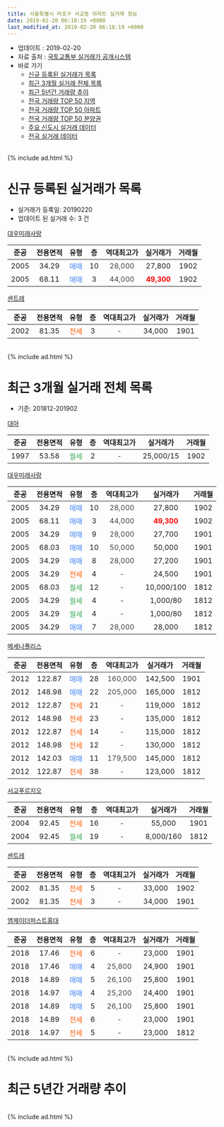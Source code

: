 ```yaml
---
title: 서울특별시 마포구 서교동 아파트 실거래 정보
date: 2019-02-20 06:18:19 +0900
last_modified_at: 2019-02-20 06:18:19 +0900
---
```


* 업데이트 : 2019-02-20
* 자료 출처 : [국토교통부 실거래가 공개시스템](http://rt.molit.go.kr)
* 바로 가기
    * [신규 등록된 실거래가 목록](#신규-등록된-실거래가-목록)
    * [최근 3개월 실거래 전체 목록](#최근-3개월-실거래-전체-목록)
    * [최근 5년간 거래량 추이](#최근-5년간-거래량-추이)
    * [전국 거래량 TOP 50 지역](https://inasie.github.io/apt-trade-info/최근-3개월-전국에서-가장-거래가-많이-발생한-지역)
    * [전국 거래량 TOP 50 아파트](https://inasie.github.io/apt-trade-info/최근-3개월-전국에서-가장-거래가-많이-발생한-아파트)
    * [전국 거래량 TOP 50 분양권](https://inasie.github.io/apt-trade-info/최근-3개월-전국에서-가장-거래가-많이-발생한-분양권)
    * [주요 신도시 실거래 데이터](https://inasie.github.io/apt-trade-info/주요-신도시)
    * [전국 실거래 데이터](https://inasie.github.io/apt-trade-info/전국)
<br>
{% include ad.html %}
<br>

# 신규 등록된 실거래가 목록
* 실거래가 등록일: 20190220
* 업데이트 된 실거래 수: 3 건


[대우미래사랑](https://search.naver.com/search.naver?query=%EC%84%9C%EC%9A%B8%ED%8A%B9%EB%B3%84%EC%8B%9C+%EB%A7%88%ED%8F%AC%EA%B5%AC+%EC%84%9C%EA%B5%90%EB%8F%99+%EB%8C%80%EC%9A%B0%EB%AF%B8%EB%9E%98%EC%82%AC%EB%9E%91)

|준공|전용면적|유형|층|역대최고가|실거래가|거래월|
|:---:|:---:|:---:|:---:|:---:|:---:|:---:|
|2005|34.29|<span style="color:#4285f3">매매</span>|10|<span style="color:#444444">28,000</span>|27,800|1902|
|2005|68.11|<span style="color:#4285f3">매매</span>|3|<span style="color:#444444">44,000</span>|<b><span style="color:#ff0000">49,300</span></b>|1902|

[센트레](https://search.naver.com/search.naver?query=%EC%84%9C%EC%9A%B8%ED%8A%B9%EB%B3%84%EC%8B%9C+%EB%A7%88%ED%8F%AC%EA%B5%AC+%EC%84%9C%EA%B5%90%EB%8F%99+%EC%84%BC%ED%8A%B8%EB%A0%88)

|준공|전용면적|유형|층|역대최고가|실거래가|거래월|
|:---:|:---:|:---:|:---:|:---:|:---:|:---:|
|2002|81.35|<span style="color:#ff5a00">전세</span>|3|<span style="color:#444444">-</span>|34,000|1901|


<br>
{% include ad.html %}
<br>

# 최근 3개월 실거래 전체 목록
* 기준: 201812-201902


[대아](https://search.naver.com/search.naver?query=%EC%84%9C%EC%9A%B8%ED%8A%B9%EB%B3%84%EC%8B%9C+%EB%A7%88%ED%8F%AC%EA%B5%AC+%EC%84%9C%EA%B5%90%EB%8F%99+%EB%8C%80%EC%95%84)

|준공|전용면적|유형|층|역대최고가|실거래가|거래월|
|:---:|:---:|:---:|:---:|:---:|:---:|:---:|
|1997|53.58|<span style="color:#34a853">월세</span>|2|<span style="color:#444444">-</span>|25,000/15|1902|

[대우미래사랑](https://search.naver.com/search.naver?query=%EC%84%9C%EC%9A%B8%ED%8A%B9%EB%B3%84%EC%8B%9C+%EB%A7%88%ED%8F%AC%EA%B5%AC+%EC%84%9C%EA%B5%90%EB%8F%99+%EB%8C%80%EC%9A%B0%EB%AF%B8%EB%9E%98%EC%82%AC%EB%9E%91)

|준공|전용면적|유형|층|역대최고가|실거래가|거래월|
|:---:|:---:|:---:|:---:|:---:|:---:|:---:|
|2005|34.29|<span style="color:#4285f3">매매</span>|10|<span style="color:#444444">28,000</span>|27,800|1902|
|2005|68.11|<span style="color:#4285f3">매매</span>|3|<span style="color:#444444">44,000</span>|<b><span style="color:#ff0000">49,300</span></b>|1902|
|2005|34.29|<span style="color:#4285f3">매매</span>|9|<span style="color:#444444">28,000</span>|27,700|1901|
|2005|68.03|<span style="color:#4285f3">매매</span>|10|<span style="color:#444444">50,000</span>|50,000|1901|
|2005|34.29|<span style="color:#4285f3">매매</span>|8|<span style="color:#444444">28,000</span>|27,200|1901|
|2005|34.29|<span style="color:#ff5a00">전세</span>|4|<span style="color:#444444">-</span>|24,500|1901|
|2005|68.03|<span style="color:#34a853">월세</span>|12|<span style="color:#444444">-</span>|10,000/100|1812|
|2005|34.29|<span style="color:#34a853">월세</span>|4|<span style="color:#444444">-</span>|1,000/80|1812|
|2005|34.29|<span style="color:#34a853">월세</span>|4|<span style="color:#444444">-</span>|1,000/80|1812|
|2005|34.29|<span style="color:#4285f3">매매</span>|7|<span style="color:#444444">28,000</span>|28,000|1812|

[메세나폴리스](https://search.naver.com/search.naver?query=%EC%84%9C%EC%9A%B8%ED%8A%B9%EB%B3%84%EC%8B%9C+%EB%A7%88%ED%8F%AC%EA%B5%AC+%EC%84%9C%EA%B5%90%EB%8F%99+%EB%A9%94%EC%84%B8%EB%82%98%ED%8F%B4%EB%A6%AC%EC%8A%A4)

|준공|전용면적|유형|층|역대최고가|실거래가|거래월|
|:---:|:---:|:---:|:---:|:---:|:---:|:---:|
|2012|122.87|<span style="color:#4285f3">매매</span>|28|<span style="color:#444444">160,000</span>|142,500|1901|
|2012|148.98|<span style="color:#4285f3">매매</span>|22|<span style="color:#444444">205,000</span>|165,000|1812|
|2012|122.87|<span style="color:#ff5a00">전세</span>|21|<span style="color:#444444">-</span>|119,000|1812|
|2012|148.98|<span style="color:#ff5a00">전세</span>|23|<span style="color:#444444">-</span>|135,000|1812|
|2012|122.87|<span style="color:#ff5a00">전세</span>|14|<span style="color:#444444">-</span>|115,000|1812|
|2012|148.98|<span style="color:#ff5a00">전세</span>|12|<span style="color:#444444">-</span>|130,000|1812|
|2012|142.03|<span style="color:#4285f3">매매</span>|11|<span style="color:#444444">179,500</span>|145,000|1812|
|2012|122.87|<span style="color:#ff5a00">전세</span>|38|<span style="color:#444444">-</span>|123,000|1812|

[서교푸르지오](https://search.naver.com/search.naver?query=%EC%84%9C%EC%9A%B8%ED%8A%B9%EB%B3%84%EC%8B%9C+%EB%A7%88%ED%8F%AC%EA%B5%AC+%EC%84%9C%EA%B5%90%EB%8F%99+%EC%84%9C%EA%B5%90%ED%91%B8%EB%A5%B4%EC%A7%80%EC%98%A4)

|준공|전용면적|유형|층|역대최고가|실거래가|거래월|
|:---:|:---:|:---:|:---:|:---:|:---:|:---:|
|2004|92.45|<span style="color:#ff5a00">전세</span>|16|<span style="color:#444444">-</span>|55,000|1901|
|2004|92.45|<span style="color:#34a853">월세</span>|19|<span style="color:#444444">-</span>|8,000/160|1812|

[센트레](https://search.naver.com/search.naver?query=%EC%84%9C%EC%9A%B8%ED%8A%B9%EB%B3%84%EC%8B%9C+%EB%A7%88%ED%8F%AC%EA%B5%AC+%EC%84%9C%EA%B5%90%EB%8F%99+%EC%84%BC%ED%8A%B8%EB%A0%88)

|준공|전용면적|유형|층|역대최고가|실거래가|거래월|
|:---:|:---:|:---:|:---:|:---:|:---:|:---:|
|2002|81.35|<span style="color:#ff5a00">전세</span>|5|<span style="color:#444444">-</span>|33,000|1902|
|2002|81.35|<span style="color:#ff5a00">전세</span>|3|<span style="color:#444444">-</span>|34,000|1901|

[엠제이더퍼스트홍대](https://search.naver.com/search.naver?query=%EC%84%9C%EC%9A%B8%ED%8A%B9%EB%B3%84%EC%8B%9C+%EB%A7%88%ED%8F%AC%EA%B5%AC+%EC%84%9C%EA%B5%90%EB%8F%99+%EC%97%A0%EC%A0%9C%EC%9D%B4%EB%8D%94%ED%8D%BC%EC%8A%A4%ED%8A%B8%ED%99%8D%EB%8C%80)

|준공|전용면적|유형|층|역대최고가|실거래가|거래월|
|:---:|:---:|:---:|:---:|:---:|:---:|:---:|
|2018|17.46|<span style="color:#ff5a00">전세</span>|6|<span style="color:#444444">-</span>|23,000|1901|
|2018|17.46|<span style="color:#4285f3">매매</span>|4|<span style="color:#444444">25,800</span>|24,900|1901|
|2018|14.89|<span style="color:#4285f3">매매</span>|5|<span style="color:#444444">26,100</span>|25,800|1901|
|2018|14.97|<span style="color:#4285f3">매매</span>|4|<span style="color:#444444">25,200</span>|24,400|1901|
|2018|14.89|<span style="color:#4285f3">매매</span>|5|<span style="color:#444444">26,100</span>|25,800|1901|
|2018|14.89|<span style="color:#ff5a00">전세</span>|6|<span style="color:#444444">-</span>|23,000|1901|
|2018|14.97|<span style="color:#ff5a00">전세</span>|5|<span style="color:#444444">-</span>|23,000|1812|


<br>
{% include ad.html %}
<br>

# 최근 5년간 거래량 추이


<div style="width:100%;">
    <canvas id="deal_progress" height="200"></canvas>
</div>

<script>
new Chart(document.getElementById("deal_progress"), {
    type: 'line',
    data: {
        labels: ['201402','201403','201404','201405','201406','201407','201408','201409','201410','201411','201412','201501','201502','201503','201504','201505','201506','201507','201508','201509','201510','201511','201512','201601','201602','201603','201604','201605','201606','201607','201608','201609','201610','201611','201612','201701','201702','201703','201704','201705','201706','201707','201708','201709','201710','201711','201712','201801','201802','201803','201804','201805','201806','201807','201808','201809','201810','201811','201812','201901','201902'],
        datasets: [{
            label: '매매',
            pointRadius: 1,
            data: [7, 3, 5, 5, 8, 2, 9, 11, 7, 8, 7, 11, 10, 15, 11, 12, 12, 8, 9, 13, 47, 14, 7, 11, 3, 7, 8, 9, 0, 12, 13, 18, 10, 2, 8, 7, 3, 6, 9, 3, 10, 8, 7, 5, 4, 7, 5, 10, 14, 5, 7, 4, 3, 14, 18, 12, 15, 5, 3, 8, 2],
            borderColor: "rgba(255, 201, 14, 1)",
            backgroundColor: "rgba(255, 201, 14, 0.5)",
            fill: false,
            lineTension: 0
        },{
            label: '전월세',
            pointRadius: 1,
            data: [8, 10, 10, 11, 6, 11, 13, 8, 13, 14, 7, 8, 3, 10, 6, 8, 7, 4, 7, 7, 8, 10, 8, 11, 3, 13, 7, 4, 9, 5, 9, 2, 5, 6, 9, 9, 10, 7, 3, 6, 10, 6, 9, 10, 7, 8, 10, 8, 14, 13, 9, 11, 15, 14, 13, 11, 12, 12, 10, 5, 2],
            borderColor: "rgba(0, 141, 185, 1)",
            backgroundColor: "rgba(0, 141, 185, 0.5)",
            fill: false,
            lineTension: 0
        }
        ]
    },
    options: {
        responsive: true,
        title: {
            display: false
        },
        tooltips: {
            mode: 'index',
            intersect: false
        },
        hover: {
            mode: 'nearest',
            intersect: true
        },
        scales: {
            xAxes: [{
                display: true,
                scaleLabel: {
                    display: true,
                    labelString: '년/월'
                }
            }],
            yAxes: [{
                display: true,
                ticks: {
                    suggestedMin: 0,
                },
                scaleLabel: {
                    display: true,
                    labelString: '실거래 수'
                }
            }]
        }
    }
});

</script>


<br>
{% include ad.html %}
<br>

